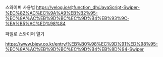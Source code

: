 
스와이퍼 사용법
https://velog.io/@function_dh/JavaScript-Swiper-%EC%82%AC%EC%9A%A9%EB%B2%95-%EC%8A%AC%EB%9D%BC%EC%9D%B4%EB%93%9C-%EA%B5%AC%ED%98%84

파일로 스와이퍼 열기

https://www.biew.co.kr/entry/%EB%B0%98%EC%9D%91%ED%98%95-%EC%8A%AC%EB%9D%BC%EC%9D%B4%EB%8D%94-Swiper
